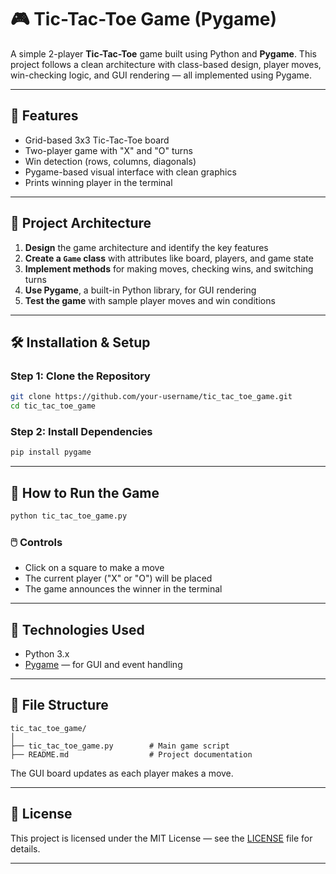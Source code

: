 # 🎮 Tic-Tac-Toe Game (Pygame)

A simple 2-player **Tic-Tac-Toe** game built using Python and **Pygame**. This project follows a clean architecture with class-based design, player moves, win-checking logic, and GUI rendering — all implemented using Pygame.

---

## 📌 Features

- Grid-based 3x3 Tic-Tac-Toe board  
- Two-player game with "X" and "O" turns  
- Win detection (rows, columns, diagonals)  
- Pygame-based visual interface with clean graphics  
- Prints winning player in the terminal  

---

## 🧠 Project Architecture

1. **Design** the game architecture and identify the key features  
2. **Create a `Game` class** with attributes like board, players, and game state  
3. **Implement methods** for making moves, checking wins, and switching turns  
4. **Use Pygame**, a built-in Python library, for GUI rendering  
5. **Test the game** with sample player moves and win conditions  

---

## 🛠️ Installation & Setup

### Step 1: Clone the Repository

```bash
git clone https://github.com/your-username/tic_tac_toe_game.git
cd tic_tac_toe_game
```

### Step 2: Install Dependencies

```bash
pip install pygame
```

---

## 🚀 How to Run the Game

```bash
python tic_tac_toe_game.py
```

### 🖱️ Controls

* Click on a square to make a move
* The current player ("X" or "O") will be placed
* The game announces the winner in the terminal

---

## 🧱 Technologies Used

* Python 3.x
* [Pygame](https://www.pygame.org/) — for GUI and event handling
---

## 📂 File Structure

```
tic_tac_toe_game/
│
├── tic_tac_toe_game.py        # Main game script
├── README.md                  # Project documentation

```

The GUI board updates as each player makes a move.

---

## 📄 License

This project is licensed under the MIT License — see the [LICENSE](LICENSE) file for details.

---
